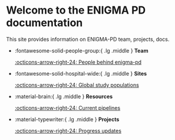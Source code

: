 # Welcome to the ENIGMA PD documentation

This site provides information on ENIGMA-PD team, projects, docs.  

<div class="grid cards" markdown>

-   :fontawesome-solid-people-group:{ .lg .middle } __Team__
    

    [:octicons-arrow-right-24: People behind enigma-pd](wg/e_pd_core_team.md)

-   :fontawesome-solid-hospital-wide:{ .lg .middle } __Sites__
    

    [:octicons-arrow-right-24: Global study populations](wg/e_pd_sites.md)


-   :material-brain:{ .lg .middle } __Resources__
    

    [:octicons-arrow-right-24: Current pipelines](resources/overview.md)

-   :material-typewriter:{ .lg .middle } __Projects__
    

    [:octicons-arrow-right-24: Progress updates](projects/overview.md)

</div>

